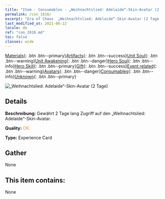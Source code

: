 ```yaml
---
title: "Item - Consumables - „Weihnachtslied: Adelaide“-Skin-Avatar (2 Tage)"
permalink: /con_1016/
excerpt: "Era of Chaos  „Weihnachtslied: Adelaide“-Skin-Avatar (2 Tage)"
last_modified_at: 2021-06-22
locale: de
ref: "con_1016.md"
toc: false
classes: wide
---
```

 [Materials](/ItemsDE/){: .btn .btn--primary}[Artifacts](/ItemsDE/Artifacts/){: .btn .btn--success}[Unit Soul](/ItemsDE/UnitSoul/){: .btn .btn--warning}[Unit Awakening](/ItemsDE/UnitAwakening/){: .btn .btn--danger}[Hero Soul](/ItemsDE/HeroSoul/){: .btn .btn--info}[Hero Skill](/ItemsDE/HeroSkill/){: .btn .btn--primary}[Gift](/ItemsDE/Gift/){: .btn .btn--success}[Event related](/ItemsDE/Events/){: .btn .btn--warning}[Avatars](/ItemsDE/Avatars/){: .btn .btn--danger}[Consumables](/ItemsDE/Consumables/){: .btn .btn--info}[Unknown](/ItemsDE/Unknown/){: .btn .btn--primary}

 ![„Weihnachtslied: Adelaide“-Skin-Avatar (2 Tage)](/images/h/h_Adelaide5.jpg)

## Details
 **Beschreibung:** Gewährt 2 Tage lang Zugriff auf den „Weihnachtslied: Adelaide“-Skin-Avatar.

 **Quality:** <span style="color: #FF8C00">OK</span>

 **Type:** Experience Card

## Gather

  None

## This item contains:

  None

